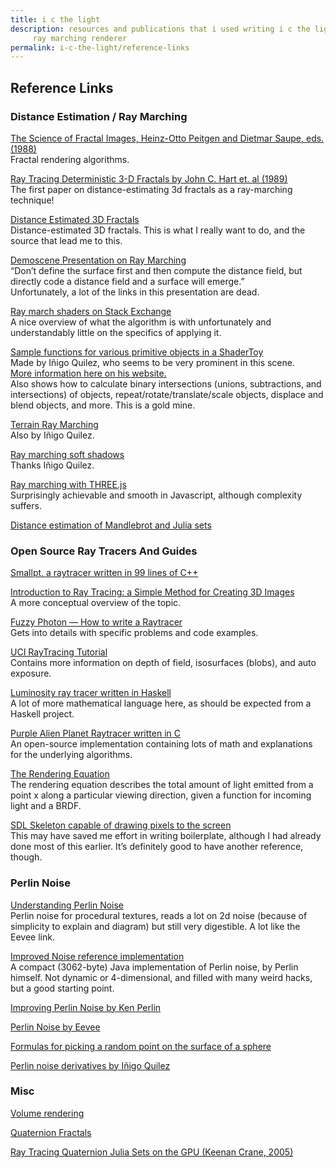 ```yaml
---
title: i c the light
description: resources and publications that i used writing i c the light, a distance-estimating
     ray marching renderer
permalink: i-c-the-light/reference-links
---
```


## Reference Links

### Distance Estimation / Ray Marching

[The Science of Fractal Images, Heinz-Otto Peitgen and Dietmar Saupe, eds.
(1988)][28] <br>
Fractal rendering algorithms.


[Ray Tracing Deterministic 3-D Fractals by John C. Hart et. al (1989)][1] <br>
The first paper on distance-estimating 3d fractals as a ray-marching
technique!

[Distance Estimated 3D Fractals][2] <br>
Distance-estimated 3D fractals. This is what I really want to do, and the
source that lead me to this.

[Demoscene Presentation on Ray Marching][3] <br>
“Don’t define the surface first and then compute the distance field, but
directly code a distance field and a surface will emerge.” <br>
Unfortunately, a lot of the links in this presentation are dead.

[Ray march shaders on Stack Exchange][4] <br>
A nice overview of what the algorithm is with unfortunately and
understandably little on the specifics of applying it.

[Sample functions for various primitive objects in a ShaderToy][5] <br>
Made by Iñigo Quilez, who seems to be very prominent in this scene. <br>
[More information here on his website.][6] <br>
Also shows how to calculate binary intersections (unions, subtractions,
and intersections) of objects, repeat/rotate/translate/scale objects,
displace and blend objects, and more. This is a gold mine.

[Terrain Ray Marching][7] <br>
Also by Iñigo Quilez.

[Ray marching soft shadows][8] <br>
Thanks Iñigo Quilez.

[Ray marching with THREE.js][9] <br>
Surprisingly achievable and smooth in Javascript, although complexity
suffers.

[Distance estimation of Mandlebrot and Julia sets][10]

### Open Source Ray Tracers And Guides

[Smallpt, a raytracer written in 99 lines of C++][11]

[Introduction to Ray Tracing: a Simple Method for Creating 3D Images][12] <br>
A more conceptual overview of the topic.

[Fuzzy Photon — How to write a Raytracer][13] <br>
Gets into details with specific problems and code examples.

[UCI RayTracing Tutorial][14] <br>
Contains more information on depth of field, isosurfaces (blobs), and auto
exposure. <br>

[Luminosity ray tracer written in Haskell][15] <br>
A lot of more mathematical language here, as should be expected from a
Haskell project.

[Purple Alien Planet Raytracer written in C][16] <br>
An open-source implementation containing lots of math and explanations for
the underlying algorithms.

[The Rendering Equation][17] <br>
The rendering equation describes the total amount of light emitted from a
point x along a particular viewing direction, given a function for
incoming light and a BRDF.

[SDL Skeleton capable of drawing pixels to the screen][18] <br>
This may have saved me effort in writing boilerplate, although I had already
done most of this earlier. It’s definitely good to have another reference,
though.

### Perlin Noise

[Understanding Perlin Noise][19] <br>
Perlin noise for procedural textures, reads a lot on 2d noise (because of
simplicity to explain and diagram) but still very digestible. A lot like the
Eevee link.

[Improved Noise reference implementation][20] <br>
A compact (3062-byte) Java implementation of Perlin noise, by Perlin himself.
Not dynamic or 4-dimensional, and filled with many weird hacks, but a good
starting point.

[Improving Perlin Noise by Ken Perlin][21]

[Perlin Noise by Eevee][22]

[Formulas for picking a random point on the surface of a sphere][23]

[Perlin noise derivatives by Iñigo Quilez][24]

### Misc

[Volume rendering][25]

[Quaternion Fractals][26]

[Ray Tracing Quaternion Julia Sets on the GPU (Keenan Crane, 2005)][27]

[1]: https://becca.ooo/i-c-the-light/resources/ray-tracing-deterministic-3-d-fractals-john-c-hart-daniel-j-sandin-louis-h-kauffman-1989.pdf
[2]: http://blog.hvidtfeldts.net/index.php/2011/06/distance-estimated-3d-fractals-part-i/
[3]: http://www.iquilezles.org/www/material/nvscene2008/rwwtt.pdf
[4]: https://gamedev.stackexchange.com/questions/67719/how-do-raymarch-shaders-work
[5]: https://www.shadertoy.com/view/Xds3zN
[6]: http://www.iquilezles.org/www/articles/distfunctions/distfunctions.htm
[7]: http://www.iquilezles.org/www/articles/terrainmarching/terrainmarching.htm
[8]: http://www.iquilezles.org/www/articles/rmshadows/rmshadows.htm
[9]: http://barradeau.com/blog/?p=575
[10]: http://imajeenyus.com/mathematics/20121112_distance_estimates/distance_estimation_method_for_fractals.pdf
[11]: http://www.kevinbeason.com/smallpt/
[12]: http://www.scratchapixel.com/lessons/3d-basic-rendering/introduction-to-ray-tracing
[13]: http://fuzzyphoton.tripod.com/howtowrt.htm
[14]: https://www.ics.uci.edu/~gopi/CS211B/RayTracing%20tutorial.pdf
[15]: http://mitchellkember.com/blog/post/ray-tracer/
[16]: http://www.purplealienplanet.com/node/20
[17]: https://en.wikipedia.org/wiki/Rendering_equation
[18]: http://sol.gfxile.net/gp/ch02.html
[19]: https://flafla2.github.io/2014/08/09/perlinnoise.html
[20]: http://mrl.nyu.edu/~perlin/noise/
[21]: http://http.developer.nvidia.com/GPUGems/gpugems_ch05.html
[22]: https://eev.ee/blog/2016/05/29/perlin-noise/
[23]: http://mathworld.wolfram.com/SpherePointPicking.html
[24]: http://www.iquilezles.org/www/articles/morenoise/morenoise.htm
[25]: https://graphicsrunner.blogspot.com/2009/01/volume-rendering-101.html
[26]: http://paulbourke.net/fractals/quatjulia/
[27]: https://www.cs.cmu.edu/~kmcrane/Projects/QuaternionJulia/paper.pdf
[28]: /i-c-the-light/resources/the_science_of_fractal_images.pdf
